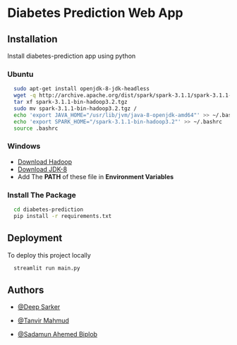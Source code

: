 
# Diabetes Prediction Web App



## Installation

Install diabetes-prediction app using python

### Ubuntu
```bash
  sudo apt-get install openjdk-8-jdk-headless
  wget -q http://archive.apache.org/dist/spark/spark-3.1.1/spark-3.1.1-bin-hadoop3.2.tgz
  tar xf spark-3.1.1-bin-hadoop3.2.tgz
  sudo mv spark-3.1.1-bin-hadoop3.2.tgz /
  echo 'export JAVA_HOME="/usr/lib/jvm/java-8-openjdk-amd64"' >> ~/.bashrc
  echo 'export SPARK_HOME="/spark-3.1.1-bin-hadoop3.2"' >> ~/.bashrc
  source .bashrc
```

### Windows
- [Download Hadoop](http://archive.apache.org/dist/spark/spark-3.1.1/spark-3.1.1-bin-hadoop3.2.tgz)
- [Download JDK-8](https://adoptium.net/download/)
- Add The **PATH** of these file in **Environment Variables**

### Install The Package
```bash
  cd diabetes-prediction
  pip install -r requirements.txt
```
    
## Deployment

To deploy this project locally
```bash
  streamlit run main.py
```



## Authors

- [@Deep Sarker](https://linkedin.com/in/deepsarker)

- [@Tanvir Mahmud](https://github.com/tanvirnbd)

- [@Sadamun Ahemed Biplob](https://github.com/sademun)